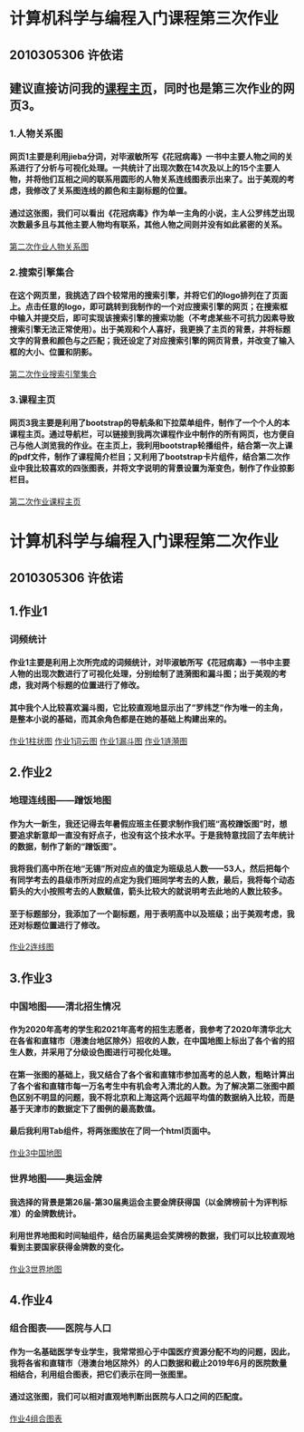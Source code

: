 # 计算机科学与编程入门课程第三次作业
## 2010305306 许依诺
## 建议直接访问我的[课程主页](https://badcode523.github.io/Homepage/Homepage.html)，同时也是第三次作业的网页3。
### 1.人物关系图
#### 网页1主要是利用jieba分词，对毕淑敏所写《花冠病毒》一书中主要人物之间的关系进行了分析与可视化处理。一共统计了出现次数在14次及以上的15个主要人物，并将他们互相之间的联系用圆形的人物关系连线图表示出来了。出于美观的考虑，我修改了关系图连线的颜色和主副标题的位置。
#### 通过这张图，我们可以看出《花冠病毒》作为单一主角的小说，主人公罗纬芝出现次数最多且与其他主要人物均有联系，其他人物之间则并没有如此紧密的关系。
[第二次作业人物关系图](https://badcode523.github.io/Homepage/%E5%85%B3%E7%B3%BB%E5%9B%BE-%E8%8A%B1%E5%86%A0%E7%97%85%E6%AF%92.html)
### 2.搜索引擎集合
#### 在这个网页里，我挑选了四个较常用的搜索引擎，并将它们的logo排列在了页面上。点击任意的logo，即可跳转到我制作的一个对应搜索引擎的网页；在搜索框中输入并提交后，即可实现该搜索引擎的搜索功能（不考虑某些不可抗力因素导致搜索引擎无法正常使用）。出于美观和个人喜好，我更换了主页的背景，并将标题文字的背景和颜色与之匹配；我还设定了对应搜索引擎的网页背景，并改变了输入框的大小、位置和阴影。
[第二次作业搜索引擎集合](https://badcode523.github.io/Homepage/%E6%88%91%E7%9A%84%E6%90%9C%E7%B4%A2%E5%BC%95%E6%93%8E%E4%BB%AC.html)
### 3.课程主页
#### 网页3我主要是利用了bootstrap的导航条和下拉菜单组件，制作了一个个人的本课程主页。通过导航栏，可以链接到我两次课程作业中制作的所有网页，也方便自己与他人浏览我的作业。在主页上，我利用bootstrap轮播组件，结合第一次上课的pdf文件，制作了课程简介栏目；又利用了bootstrap卡片组件，结合第二次作业中我比较喜欢的四张图表，并将文字说明的背景设置为渐变色，制作了作业掠影栏目。
[第二次作业课程主页](https://badcode523.github.io/Homepage/Homepage.html)
#
#
# 计算机科学与编程入门课程第二次作业
## 2010305306 许依诺
## 1.作业1
### 词频统计
#### 作业1主要是利用上次所完成的词频统计，对毕淑敏所写《花冠病毒》一书中主要人物的出现次数进行了可视化处理，分别绘制了涟漪图和漏斗图；出于美观的考虑，我对两个标题的位置进行了修改。
#### 其中我个人比较喜欢漏斗图，它比较直观地显示出了”罗纬芝”作为唯一的主角，是整本小说的基础，而其余角色都是在她的基础上构建出来的。
   [作业1柱状图](https://badcode523.github.io/%E8%8A%B1%E5%86%A0%E7%97%85%E6%AF%92%E4%BA%BA%E5%90%8D%E7%BB%9F%E8%AE%A1%E6%9F%B1%E7%8A%B6%E5%9B%BE.html)
   [作业1词云图](https://badcode523.github.io/%E8%8A%B1%E5%86%A0%E7%97%85%E6%AF%92%E4%BA%BA%E5%90%8D%E7%BB%9F%E8%AE%A1%E8%AF%8D%E4%BA%91.html)
   [作业1漏斗图](https://badcode523.github.io/%E8%8A%B1%E5%86%A0%E7%97%85%E6%AF%92%E4%BA%BA%E5%90%8D%E7%BB%9F%E8%AE%A1%E6%BC%8F%E6%96%97%E5%9B%BE.html)
   [作业1涟漪图](https://badcode523.github.io/%E8%8A%B1%E5%86%A0%E7%97%85%E6%AF%92%E4%BA%BA%E5%90%8D%E7%BB%9F%E8%AE%A1%E6%B6%9F%E6%BC%AA%E5%9B%BE.html)
## 2.作业2
### 地理连线图——蹭饭地图
#### 作为大一新生，我还记得去年暑假应班主任要求制作我们班“高校蹭饭图”时，想要追求新意却一直没有好点子，也没有这个技术水平。于是我特意找回了去年统计的数据，制作了新的“蹭饭图”。
#### 我将我们高中所在地“无锡”所对应点的值定为班级总人数——53人，然后把每个有同学考去的县级市所对应的点定为我们班同学考去的人数，最后，我将每个动态箭头的大小按照考去的人数赋值，箭头比较大的就说明考去此地的人数比较多。
#### 至于标题部分，我添加了一个副标题，用于表明高中以及班级；出于美观考虑，我还对标题位置进行了修改。
[作业2连线图](https://badcode523.github.io/%E8%B9%AD%E9%A5%AD%E5%9C%B0%E5%9B%BE.html)
## 3.作业3
### 中国地图——清北招生情况
#### 作为2020年高考的学生和2021年高考的招生志愿者，我参考了2020年清华北大在各省和直辖市（港澳台地区除外）招收的人数，在中国地图上标出了各个省的招生人数，并采用了分级设色图进行可视化处理。
#### 在第一张图的基础上，我又结合了各个省和直辖市参加高考的总人数，粗略计算出了各个省和直辖市每一万名考生中有机会考入清北的人数。为了解决第二张图中颜色区别不明显的问题，我不将北京和上海这两个远超平均值的数据纳入比较，而是基于天津市的数据定下了图例的最高数值。
#### 最后我利用Tab组件，将两张图放在了同一个html页面中。
[作业3中国地图](https://badcode523.github.io/%E6%B8%85%E5%8C%97%E6%8B%9B%E7%94%9F%E6%83%85%E5%86%B5.html)
### 世界地图——奥运金牌
####  我选择的背景是第26届-第30届奥运会主要金牌获得国（以金牌榜前十为评判标准）的金牌数统计。
#### 利用世界地图和时间轴组件，结合历届奥运会奖牌榜的数据，我们可以比较直观地看到主要国家获得金牌数的变化。
[作业3世界地图](https://badcode523.github.io/%E5%A5%A5%E8%BF%90%E9%87%91%E7%89%8C.html)
## 4.作业4
### 组合图表——医院与人口
#### 作为一名基础医学专业学生，我常常担心于中国医疗资源分配不均的问题，因此，我将各省和直辖市（港澳台地区除外）的人口数据和截止2019年6月的医院数量相结合，利用组合图表，把它们表示在同一张图里。
#### 通过这张图，我们可以相对直观地判断出医院与人口之间的匹配度。
[作业4组合图表](https://badcode523.github.io/%E5%8C%BB%E9%99%A2%E4%B8%8E%E4%BA%BA%E5%8F%A3.html)
